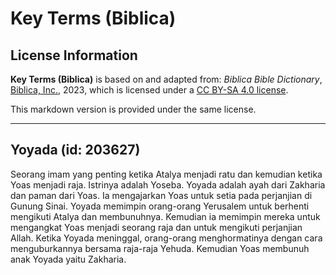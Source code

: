 # Key Terms (Biblica)

## License Information

**Key Terms (Biblica)** is based on and adapted from: _Biblica Bible Dictionary_, [Biblica, Inc.](https://www.biblica.com/), 2023, which is licensed under a [CC BY-SA 4.0 license](https://creativecommons.org/licenses/by-sa/4.0/legalcode.en).

This markdown version is provided under the same license.



--------------------------------

## Yoyada (id: 203627)

Seorang imam yang penting ketika Atalya menjadi ratu dan kemudian ketika Yoas menjadi raja. Istrinya adalah Yoseba. Yoyada adalah ayah dari Zakharia dan paman dari Yoas. Ia mengajarkan Yoas untuk setia pada perjanjian di Gunung Sinai. Yoyada memimpin orang\-orang Yerusalem untuk berhenti mengikuti Atalya dan membunuhnya. Kemudian ia memimpin mereka untuk mengangkat Yoas menjadi seorang raja dan untuk mengikuti perjanjian Allah. Ketika Yoyada meninggal, orang\-orang menghormatinya dengan cara menguburkannya bersama raja\-raja Yehuda. Kemudian Yoas membunuh anak Yoyada yaitu Zakharia.



